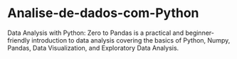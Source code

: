 # Analise-de-dados-com-Python
Data Analysis with Python: Zero to Pandas is a practical and beginner-friendly introduction to data analysis covering the basics of Python, Numpy, Pandas, Data Visualization, and Exploratory Data Analysis.
